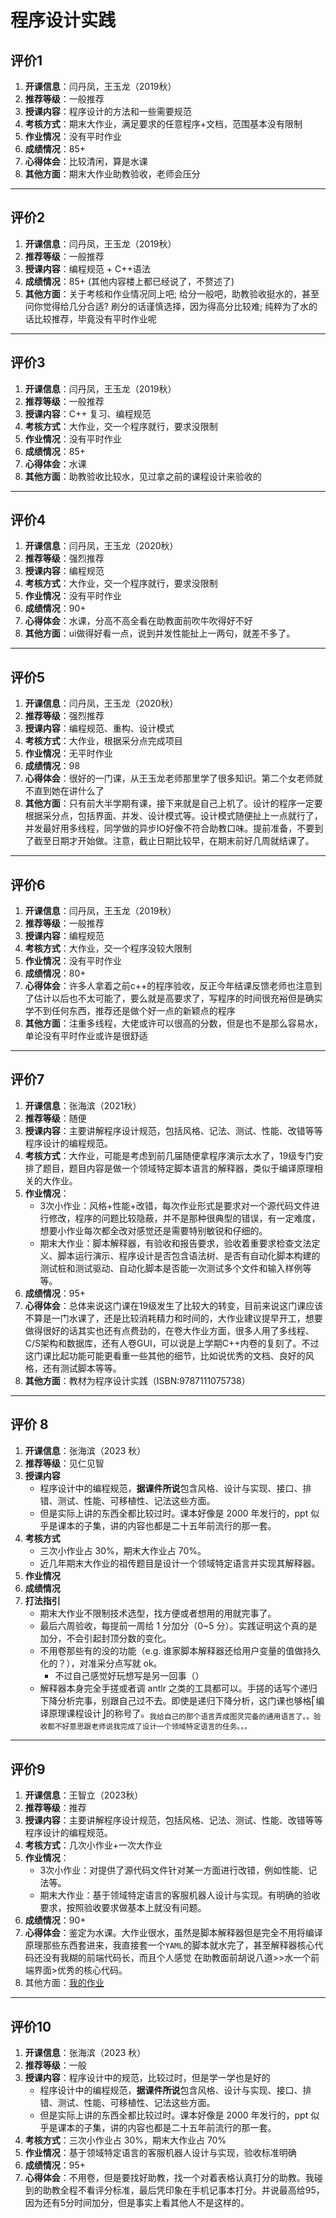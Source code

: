 # 程序设计实践

## 评价1

1. **开课信息**：闫丹凤，王玉龙（2019秋）
2. **推荐等级**：一般推荐
3. **授课内容**：程序设计的方法和一些需要规范
4. **考核方式**：期末大作业，满足要求的任意程序+文档，范围基本没有限制
5. **作业情况**：没有平时作业
6. **成绩情况**：85+
7. **心得体会**：比较清闲，算是水课
8. **其他方面**：期末大作业助教验收，老师会压分

---

## 评价2

1. **开课信息**：闫丹凤，王玉龙（2019秋）
2. **推荐等级**：一般推荐
3. **授课内容**：编程规范 + C++语法
4. **成绩情况**：85+ (其他内容楼上都已经说了，不赘述了)
5. **其他方面**：关于考核和作业情况同上吧; 给分一般吧，助教验收挺水的，甚至问你觉得给几分合适? 刷分的话谨慎选择，因为得高分比较难; 纯粹为了水的话比较推荐，毕竟没有平时作业呢

---

## 评价3

1. **开课信息**：闫丹凤，王玉龙（2019秋）
2. **推荐等级**：一般推荐
3. **授课内容**：C++ 复习、编程规范
4. **考核方式**：大作业，交一个程序就行，要求没限制
5. **作业情况**：没有平时作业
6. **成绩情况**：85+
7. **心得体会**：水课
8. **其他方面**：助教验收比较水，见过拿之前的课程设计来验收的

---

## 评价4

1. **开课信息**：闫丹凤，王玉龙（2020秋）
2. **推荐等级**：强烈推荐
3. **授课内容**：编程规范
4. **考核方式**：大作业，交一个程序就行，要求没限制
5. **作业情况**：没有平时作业
6. **成绩情况**：90+
7. **心得体会**：水课，分高不高全看在助教面前吹牛吹得好不好
8. **其他方面**：ui做得好看一点，说到并发性能扯上一两句，就差不多了。

---

## 评价5

1. **开课信息**：闫丹凤，王玉龙（2020秋）
2. **推荐等级**：强烈推荐
3. **授课内容**：编程规范、重构、设计模式
4. **考核方式**：大作业，根据采分点完成项目
5. **作业情况**：无平时作业
6. **成绩情况**：98
7. **心得体会**：很好的一门课，从王玉龙老师那里学了很多知识。第二个女老师就不直到她在讲什么了
8. **其他方面**：只有前大半学期有课，接下来就是自己上机了。设计的程序一定要根据采分点，包括界面、并发、设计模式等。设计模式随便扯上一点就行了，并发最好用多线程，同学做的异步IO好像不符合助教口味。提前准备，不要到了截至日期才开始做。注意，截止日期比较早，在期末前好几周就结课了。

---

## 评价6

1. **开课信息**：闫丹凤，王玉龙（2019秋）
2. **推荐等级**：一般推荐
3. **授课内容**：编程规范
4. **考核方式**：大作业，交一个程序没较大限制
5. **作业情况**：没有平时作业
6. **成绩情况**：80+
7. **心得体会**：许多人拿着之前c++的程序验收，反正今年结课反馈老师也注意到了估计以后也不太可能了，要么就是高要求了，写程序的时间很充裕但是确实学不到任何东西，推荐还是做个好一点的新颖点的程序
8. **其他方面**：注重多线程，大佬或许可以很高的分数，但是也不是那么容易水，单论没有平时作业或许是很舒适

---

## 评价7

1. **开课信息**：张海滨（2021秋）
2. **推荐等级**：随便
3. **授课内容**：主要讲解程序设计规范，包括风格、记法、测试、性能、改错等等程序设计的编程规范。
4. **考核方式**：大作业，可能是考虑到前几届随便拿程序演示太水了，19级专门安排了题目，题目内容是做一个领域特定脚本语言的解释器，类似于编译原理相关的大作业。
5. **作业情况**：
   - 3次小作业：风格+性能+改错，每次作业形式是要求对一个源代码文件进行修改，程序的问题比较隐蔽，并不是那种很典型的错误，有一定难度，想要小作业每次都全改对感觉还是需要特别敏锐和仔细的。
   - 期末大作业：脚本解释器，有验收和报告要求，验收着重要求检查文法定义、脚本运行演示、程序设计是否包含语法树、是否有自动化脚本构建的测试桩和测试驱动、自动化脚本是否能一次测试多个文件和输入样例等等。
6. **成绩情况**：95+
7. **心得体会**：总体来说这门课在19级发生了比较大的转变，目前来说这门课应该不算是一门水课了，还是比较消耗精力和时间的，大作业建议提早开工，想要做得很好的话其实也还有点费劲的，在卷大作业方面，很多人用了多线程、C/S架构和数据库，还有人卷GUI，可以说是上学期C++内卷的复刻了。不过这门课比起功能可能更看重一些其他的细节，比如说优秀的文档、良好的风格，还有测试脚本等等。
8. **其他方面**：教材为程序设计实践（ISBN:9787111075738）

---

## 评价 8

1. **开课信息**：张海滨（2023 秋）
2. **推荐等级**：见仁见智
3. **授课内容**
   - 程序设计中的编程规范，**据课件所说**包含风格、设计与实现、接口、排错、测试、性能、可移植性、记法这些方面。
   - 但是实际上讲的东西全都比较过时。课本好像是 2000 年发行的，ppt 似乎是课本的子集，讲的内容也都是二十五年前流行的那一套。
4. **考核方式**
   - 三次小作业占 30%，期末大作业占 70%。
   - 近几年期末大作业的祖传题目是设计一个领域特定语言并实现其解释器。
5. **作业情况**
6. **成绩情况**
7. **打法指引**
   - 期末大作业不限制技术选型，找方便或者想用的用就完事了。
   - 最后六周验收，每提前一周给 1 分加分（0\~5 分）。实践证明这个真的是加分，不会引起封顶分数的变化。
   - 不用卷那些有的没的功能（e.g. 谁家脚本解释器还给用户变量的值做持久化的？），对准采分点写就 ok。
     - 不过自己感觉好玩想写是另一回事（）
   - 解释器本身完全手搓或者调 antlr 之类的工具都可以。手搓的话写个递归下降分析完事，别跟自己过不去。即使是递归下降分析，这门课也够格⎡编译原理课程设计⎦的称号了。<sub>我给自己的那个语言弄成图灵完备的通用语言了。。验收都不好意思跟老师说我完成了设计一个领域特定语言的任务。。。</sub>

---

## 评价9

1. **开课信息**：王智立（2023秋）
2. **推荐等级**：推荐
3. **授课内容**：主要讲解程序设计规范，包括风格、记法、测试、性能、改错等等程序设计的编程规范。
4. **考核方式**：几次小作业+一次大作业
5. **作业情况**：
   - 3次小作业：对提供了源代码文件针对某一方面进行改错，例如性能、记法等。
   - 期末大作业：基于领域特定语言的客服机器人设计与实现。有明确的验收要求，按照验收要求做基本上就没有问题。
6. **成绩情况**：90+
7. **心得体会**：鉴定为水课。大作业很水，虽然是脚本解释器但是完全不用将编译原理那些东西套进来，我直接套一个`YAML`的脚本就水完了，甚至解释器核心代码还没有我糊的前端代码长，而且个人感觉 在助教面前胡说八道>>水一个前端界面>优秀的核心代码。
8. 其他方面：[我的作业](https://github.com/jackfiled/Katheryne)

---

## 评价10

1. **开课信息**：张海滨（2023 秋）
2. **推荐等级**：一般
3. **授课内容**：程序设计中的规范，比较过时，但是学一学也是好的
   - 程序设计中的编程规范，**据课件所说**包含风格、设计与实现、接口、排错、测试、性能、可移植性、记法这些方面。
   - 但是实际上讲的东西全都比较过时。课本好像是 2000 年发行的，ppt 似乎是课本的子集，讲的内容也都是二十五年前流行的那一套。
4. **考核方式**：三次小作业占 30%，期末大作业占 70%
5. **作业情况**：基于领域特定语言的客服机器人设计与实现，验收标准明确
6. **成绩情况**：95+
7. **心得体会**：不用卷，但是要找好助教，找一个对着表格认真打分的助教。我碰到的助教全程不看评分标准，最后凭印象在手机记事本打分。并说最高给95，因为还有5分时间加分，但是事实上看其他人不是这样的。
